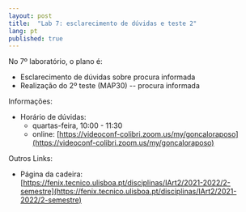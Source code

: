 ```yaml
---
layout: post
title:  "Lab 7: esclarecimento de dúvidas e teste 2"
lang: pt
published: true
---
```


No 7º laboratório, o plano é:
- Esclarecimento de dúvidas sobre procura informada
- Realização do 2º teste (MAP30) -- procura informada

Informações:
- Horário de dúvidas:
	- quartas-feira, 10:00 - 11:30
	- online: [https://videoconf-colibri.zoom.us/my/goncaloraposo](https://videoconf-colibri.zoom.us/my/goncaloraposo) 

Outros Links:
- Página da cadeira: [https://fenix.tecnico.ulisboa.pt/disciplinas/IArt2/2021-2022/2-semestre](https://fenix.tecnico.ulisboa.pt/disciplinas/IArt2/2021-2022/2-semestre)
